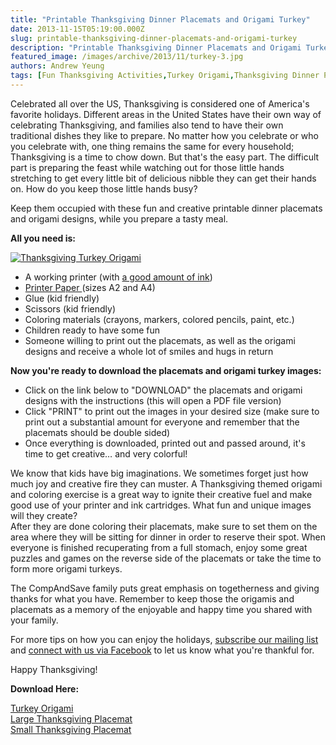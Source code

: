 ```yaml
---
title: "Printable Thanksgiving Dinner Placemats and Origami Turkey"
date: 2013-11-15T05:19:00.000Z
slug: printable-thanksgiving-dinner-placemats-and-origami-turkey
description: "Printable Thanksgiving Dinner Placemats and Origami Turkey"
featured_image: /images/archive/2013/11/turkey-3.jpg
authors: Andrew Yeung
tags: [Fun Thanksgiving Activities,Turkey Origami,Thanksgiving Dinner Placemats,Printer paper]
---
```


Celebrated all over the US, Thanksgiving is considered one of America's favorite holidays. Different areas in the United States have their own way of celebrating Thanksgiving, and families also tend to have their own traditional dishes they like to prepare. No matter how you celebrate or who you celebrate with, one thing remains the same for every household; Thanksgiving is a time to chow down. But that's the easy part. The difficult part is preparing the feast while watching out for those little hands stretching to get every little bit of delicious nibble they can get their hands on. How do you keep those little hands busy? 

Keep them occupied with these fun and creative printable dinner placemats and origami designs, while you prepare a tasty meal. 

**All you need is:**

[![Thanksgiving Turkey Origami](/blog/images/turkey-3.jpg)](/blog/images/turkey-3.jpg)

* A working printer (with [a good amount of ink](https://www.compandsave.com/))
* [Printer Paper ](https://www.compandsave.com/)(sizes A2 and A4)
* Glue (kid friendly)
* Scissors (kid friendly)
* Coloring materials (crayons, markers, colored pencils, paint, etc.)
* Children ready to have some fun
* Someone willing to print out the placemats, as well as the origami designs and receive a whole lot of smiles and hugs in return

**Now you're ready to download the placemats and origami turkey images:**

* Click on the link below to "DOWNLOAD" the placemats and origami designs with the instructions (this will open a PDF file version)
* Click "PRINT" to print out the images in your desired size (make sure to print out a substantial amount for everyone and remember that the placemats should be double sided)
* Once everything is downloaded, printed out and passed around, it's time to get creative… and very colorful!

We know that kids have big imaginations. We sometimes forget just how much joy and creative fire they can muster. A Thanksgiving themed origami and coloring exercise is a great way to ignite their creative fuel and make good use of your printer and ink cartridges. What fun and unique images will they create?   
After they are done coloring their placemats, make sure to set them on the area where they will be sitting for dinner in order to reserve their spot. When everyone is finished recuperating from a full stomach, enjoy some great puzzles and games on the reverse side of the placemats or take the time to form more origami turkeys.

The CompAndSave family puts great emphasis on togetherness and giving thanks for what you have. Remember to keep those the origamis and placemats as a memory of the enjoyable and happy time you shared with your family. 

For more tips on how you can enjoy the holidays, [subscribe our mailing list](https://www.compandsave.com/welcome/subscribe/) and [connect with us via Facebook](https://www.facebook.com/compandsave.ink) to let us know what you're thankful for. 

Happy Thanksgiving!

**Download Here:**

[Turkey Origami](https://www.compandsave.com/v/mp/cas%5Fblog/2013-thanksgiving-origami-CAS.pdf)  
[Large Thanksgiving Placemat](https://www.compandsave.com/v/mp/cas%5Fblog/placemat-cas.pdf)  
[Small Thanksgiving Placemat](https://www.compandsave.com/v/mp/cas%5Fblog/cas-small-placemat.pdf)